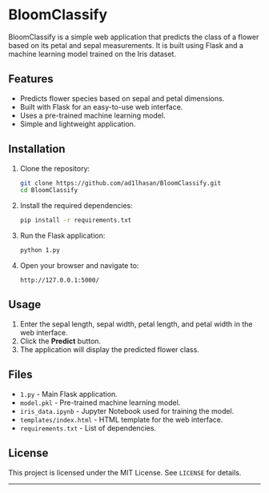 # BloomClassify

BloomClassify is a simple web application that predicts the class of a flower based on its petal and sepal measurements. It is built using Flask and a machine learning model trained on the Iris dataset.

## Features
- Predicts flower species based on sepal and petal dimensions.
- Built with Flask for an easy-to-use web interface.
- Uses a pre-trained machine learning model.
- Simple and lightweight application.

## Installation

1. Clone the repository:
   ```bash
   git clone https://github.com/ad1lhasan/BloomClassify.git
   cd BloomClassify
   ```

2. Install the required dependencies:
   ```bash
   pip install -r requirements.txt
   ```

3. Run the Flask application:
   ```bash
   python 1.py
   ```

4. Open your browser and navigate to:
   ```
   http://127.0.0.1:5000/
   ```

## Usage
1. Enter the sepal length, sepal width, petal length, and petal width in the web interface.
2. Click the **Predict** button.
3. The application will display the predicted flower class.

## Files
- `1.py` - Main Flask application.
- `model.pkl` - Pre-trained machine learning model.
- `iris_data.ipynb` - Jupyter Notebook used for training the model.
- `templates/index.html` - HTML template for the web interface.
- `requirements.txt` - List of dependencies.

## License
This project is licensed under the MIT License. See `LICENSE` for details.

---



